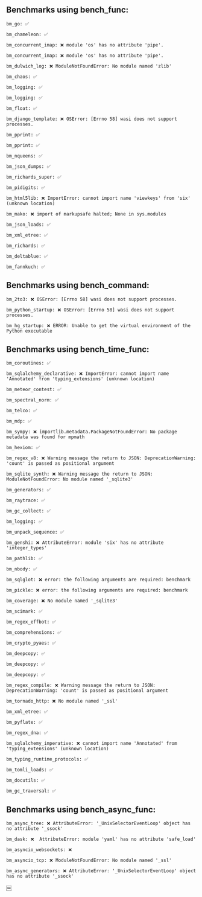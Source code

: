 ## Benchmarks using bench_func:
    bm_go: ✅

    bm_chameleon: ✅

    bm_concurrent_imap: ❌ module 'os' has no attribute 'pipe'.

    bm_concurrent_imap: ❌ module 'os' has no attribute 'pipe'.

    bm_dulwich_log: ❌ ModuleNotFoundError: No module named 'zlib'

    bm_chaos: ✅

    bm_logging: ✅

    bm_logging: ✅

    bm_float: ✅

    bm_django_template: ❌ OSError: [Errno 58] wasi does not support processes.

    bm_pprint: ✅

    bm_pprint: ✅

    bm_nqueens: ✅

    bm_json_dumps: ✅

    bm_richards_super: ✅

    bm_pidigits: ✅

    bm_html5lib: ❌ ImportError: cannot import name 'viewkeys' from 'six' (unknown location)

    bm_mako: ❌ import of markupsafe halted; None in sys.modules

    bm_json_loads: ✅

    bm_xml_etree: ✅

    bm_richards: ✅

    bm_deltablue: ✅

    bm_fannkuch: ✅

## Benchmarks using bench_command:
    bm_2to3: ❌ OSError: [Errno 58] wasi does not support processes.

    bm_python_startup: ❌ OSError: [Errno 58] wasi does not support processes.

    bm_hg_startup: ❌ ERROR: Unable to get the virtual environment of the Python executable

## Benchmarks using bench_time_func:
    bm_coroutines: ✅

    bm_sqlalchemy_declarative: ❌ ImportError: cannot import name 'Annotated' from 'typing_extensions' (unknown location)

    bm_meteor_contest: ✅

    bm_spectral_norm: ✅

    bm_telco: ✅

    bm_mdp: ✅

    bm_sympy: ❌ importlib.metadata.PackageNotFoundError: No package metadata was found for mpmath

    bm_hexiom: ✅

    bm_regex_v8: ❌ Warning message the return to JSON: DeprecationWarning: 'count' is passed as positional argument

    bm_sqlite_synth: ❌ Warning message the return to JSON: ModuleNotFoundError: No module named '_sqlite3'

    bm_generators: ✅

    bm_raytrace: ✅

    bm_gc_collect: ✅

    bm_logging: ✅

    bm_unpack_sequence: ✅

    bm_genshi: ❌ AttributeError: module 'six' has no attribute 'integer_types'

    bm_pathlib: ✅

    bm_nbody: ✅

    bm_sqlglot: ❌ error: the following arguments are required: benchmark

    bm_pickle: ❌ error: the following arguments are required: benchmark

    bm_coverage: ❌ No module named '_sqlite3'

    bm_scimark: ✅

    bm_regex_effbot: ✅

    bm_comprehensions: ✅

    bm_crypto_pyaes: ✅

    bm_deepcopy: ✅

    bm_deepcopy: ✅

    bm_deepcopy: ✅

    bm_regex_compile: ❌ Warning message the return to JSON: DeprecationWarning: 'count' is passed as positional argument

    bm_tornado_http: ❌ No module named '_ssl'

    bm_xml_etree: ✅

    bm_pyflate: ✅

    bm_regex_dna: ✅

    bm_sqlalchemy_imperative: ❌ cannot import name 'Annotated' from 'typing_extensions' (unknown location)

    bm_typing_runtime_protocols: ✅

    bm_tomli_loads: ✅

    bm_docutils: ✅

    bm_gc_traversal: ✅

## Benchmarks using bench_async_func:
    bm_async_tree: ❌ AttributeError: '_UnixSelectorEventLoop' object has no attribute '_ssock'

    bm_dask: ❌  AttributeError: module 'yaml' has no attribute 'safe_load'

    bm_asyncio_websockets: ❌ 

    bm_asyncio_tcp: ❌ ModuleNotFoundError: No module named '_ssl'

    bm_async_generators: ❌ AttributeError: '_UnixSelectorEventLoop' object has no attribute '_ssock'

￼
